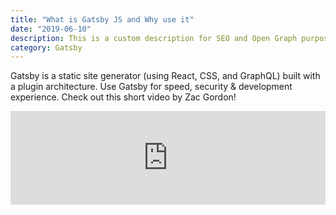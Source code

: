 ```yaml
---
title: "What is Gatsby JS and Why use it"
date: "2019-06-10"
description: This is a custom description for SEO and Open Graph purposes, rather than the default generated excerpt. Simply add a description field to the frontmatter.
category: Gatsby
---
```


Gatsby is a static site generator (using React, CSS, and GraphQL) built with a plugin architecture. Use Gatsby for speed, security & development experience. Check out this short video by Zac Gordon!  

<iframe width="100%" src="https://www.youtube.com/embed/GuvAMcsoreI" frameborder="0" allowfullscreen></iframe>
